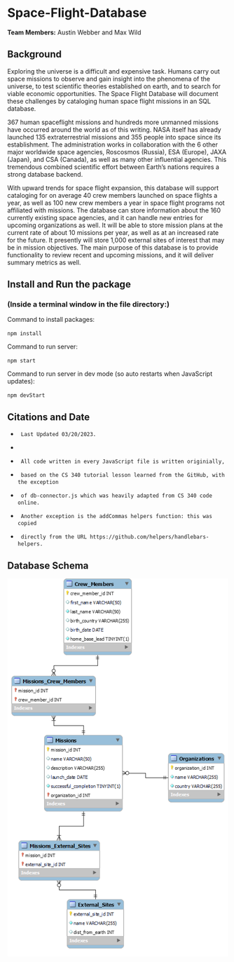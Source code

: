 # Space-Flight-Database

**Team Members:** Austin Webber and Max Wild

## Background

Exploring the universe is a difficult and expensive task. Humans carry out space missions to observe and gain insight into the phenomena of the universe, to test scientific theories established on earth, and to search for viable economic opportunities. The Space Flight Database will document these challenges by cataloging human space flight missions in an SQL database. 

367 human spaceflight missions and hundreds more unmanned missions have occurred around the world as of this writing. NASA itself has already launched 135 extraterrestrial missions and 355 people into space since its establishment. The administration works in collaboration with the 6 other major worldwide space agencies, Roscosmos (Russia), ESA (Europe), JAXA (Japan), and CSA (Canada), as well as many other influential agencies. This tremendous combined scientific effort between Earth’s nations requires a strong database backend. 

With upward trends for space flight expansion, this database will support cataloging for on average 40 crew members launched on space flights a year, as well as 100 new crew members a year in space flight programs not affiliated with missions. The database can store information about the 160 currently existing space agencies, and it can handle new entries for upcoming organizations as well. It will be able to store mission plans at the current rate of about 10 missions per year, as well as at an increased rate for the future. It presently will store 1,000 external sites of interest that may be in mission objectives. The main purpose of this database is to provide functionality to review recent and upcoming missions, and it will deliver summary metrics as well.

## Install and Run the package
### (Inside a terminal window in the file directory:)
Command to install packages:

`npm install`

Command to run server:

`npm start`

Command to run server in dev mode (so auto restarts when JavaScript updates):

`npm devStart`

## Citations and Date

*      Last Updated 03/20/2023.
*
*      All code written in every JavaScript file is written originially, 
*      based on the CS 340 tutorial lesson learned from the GitHub, with the exception
*      of db-connector.js which was heavily adapted from CS 340 code online.
*      Another exception is the addCommas helpers function: this was copied
*      directly from the URL https://github.com/helpers/handlebars-helpers.

## Database Schema

![Database Schema](docs/images/schema.png)
